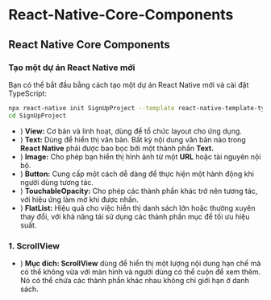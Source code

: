 # React-Native-Core-Components
## React Native Core Components
### Tạo một dự án React Native mới
Bạn có thể bắt đầu bằng cách tạo một dự án React Native mới và cài đặt TypeScript: <br>
```bash
npx react-native init SignUpProject --template react-native-template-typescript
cd SignUpProject

```

+ ) **View:** Cơ bản và linh hoạt, dùng để tổ chức layout cho ứng dụng.
+ ) **Text:** Dùng để hiển thị văn bản. Bất kỳ nội dung văn bản nào trong **React Native** phải được bao bọc bởi một thành phần **Text.**
+ ) **Image:** Cho phép bạn hiển thị hình ảnh từ một **URL** hoặc tài nguyên nội bộ.
+ ) **Button:** Cung cấp một cách dễ dàng để thực hiện một hành động khi người dùng tương tác.
+ ) **TouchableOpacity:** Cho phép các thành phần khác trở nên tương tác, với hiệu ứng làm mờ khi được nhấn.
+ ) **FlatList:** Hiệu quả cho việc hiển thị danh sách lớn hoặc thường xuyên thay đổi, với khả năng tái sử dụng các thành phần mục để tối ưu hiệu suất.

### 1. ScrollView

+ ) **Mục đích: ScrollView** dùng để hiển thị một lượng nội dung hạn chế mà có thể không vừa với màn hình và người dùng có thể cuộn để xem thêm. Nó có thể chứa các thành phần khác nhau không chỉ giới hạn ở danh sách.
